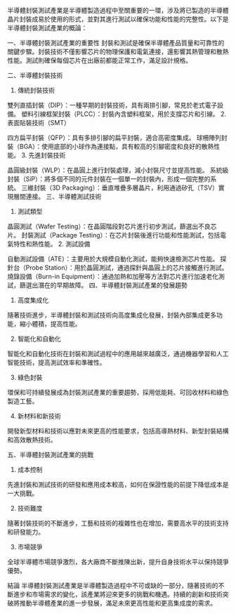 半導體封裝測試產業是半導體製造過程中至關重要的一環，涉及將已製造的半導體晶片封裝成易於使用的形式，並對其進行測試以確保功能和性能的完整性。以下是半導體封裝測試產業的概論：

一、半導體封裝測試產業的重要性
封裝和測試是確保半導體產品質量和可靠性的關鍵步驟。封裝技術不僅影響芯片的物理保護和電氣連接，還影響其熱管理和散熱性能。測試則確保每個芯片在出廠前都能正常工作，滿足設計規格。

二、半導體封裝技術
1. 傳統封裝技術

雙列直插封裝（DIP）：一種早期的封裝技術，具有兩排引腳，常見於老式電子設備。
塑料引線框架封裝（PLCC）：封裝內含塑料框架，用於支撐芯片和引線。
2. 表面貼裝技術（SMT）

四方扁平封裝（QFP）：具有多排引腳的扁平封裝，適合高密度集成。
球柵陣列封裝（BGA）：使用底部的小球作為連接點，具有較高的引腳密度和良好的散熱性能。
3. 先進封裝技術

晶圓級封裝（WLP）：在晶圓上進行封裝處理，減小封裝尺寸並提高性能。
系統級封裝（SiP）：將多個不同的元件封裝在一個單一的封裝內，形成一個完整的系統。
三維封裝（3D Packaging）：垂直堆疊多層晶片，利用通過矽孔（TSV）實現層間連接。
三、半導體測試技術
1. 測試類型

晶圓測試（Wafer Testing）：在晶圓階段對芯片進行初步測試，篩選出不良芯片。
封裝測試（Package Testing）：在芯片封裝後進行功能和性能測試，包括電氣特性和熱性能。
2. 測試設備

自動測試設備（ATE）：主要用於大規模自動化測試，能夠快速檢測芯片性能。
探針台（Probe Station）：用於晶圓測試，通過探針與晶圓上的芯片接觸進行測試。
燒錄設備（Burn-in Equipment）：通過加熱和加壓等方法對芯片進行加速老化測試，篩選出潛在的早期故障。
四、半導體封裝測試產業的發展趨勢
1. 高度集成化

隨著技術進步，半導體封裝和測試技術向高度集成化發展，封裝內部集成更多功能，縮小體積，提高性能。

2. 智能化和自動化

智能化和自動化技術在封裝和測試過程中的應用越來越廣泛，通過機器學習和人工智能技術，提高測試效率和準確性。

3. 綠色封裝

環保和可持續發展成為封裝測試產業的重要趨勢，採用低能耗、可回收材料和綠色製造工藝。

4. 新材料和新技術

開發新型材料和技術以應對未來更高的性能要求，包括高導熱材料、新型封裝結構和高效散熱技術。

五、半導體封裝測試產業的挑戰
1. 成本控制

先進封裝和測試技術的研發和應用成本較高，如何在保證性能的前提下降低成本是一大挑戰。

2. 技術難度

隨著封裝技術的不斷進步，工藝和技術的複雜性也在增加，需要高水平的技術支持和研發能力。

3. 市場競爭

全球半導體市場競爭激烈，各大廠商不斷推陳出新，提升自身技術水平以保持競爭優勢。

結論
半導體封裝測試產業是半導體製造過程中不可或缺的一部分，隨著技術的不斷進步和市場需求的變化，該產業將迎來更多的挑戰和機遇。持續的創新和技術突破將推動半導體產業的進一步發展，滿足未來更高性能和更高集成度的需求。
